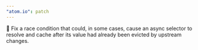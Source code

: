 ```yaml
---
"atom.io": patch
---
```


🐛 Fix a race condition that could, in some cases, cause an async selector to resolve and cache after its value had already been evicted by upstream changes.
